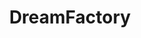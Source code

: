 ---
blog: https://blog.dreamfactory.com/
facebook: https://facebook.com/dfsoftwareinc
git: https://github.com/dreamfactorysoftware/dreamfactory
linkedin: https://linkedin.com/company/dreamfactory-software
logohandle: dreamfactory
sort: dreamfactory
title: DreamFactory
twitter: https://x.com/dfsoftwareinc
website: https://www.dreamfactory.com/
wikipedia: https://en.wikipedia.org/wiki/DreamFactory_Software
youtube: https://youtube.com/channel/UCZEEBhAmBWMi8x9diJK5Pyw
---